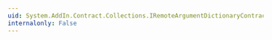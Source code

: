 ```yaml
---
uid: System.AddIn.Contract.Collections.IRemoteArgumentDictionaryContract.GetEnumeratorContract
internalonly: False
---
```

